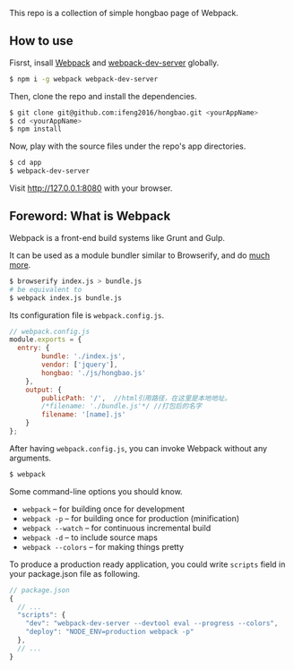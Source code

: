 This repo is a collection of simple hongbao page of Webpack.

## How to use

Fisrst, insall [Webpack](https://www.npmjs.com/package/webpack) and [webpack-dev-server](https://www.npmjs.com/package/webpack-dev-server) globally.

```bash
$ npm i -g webpack webpack-dev-server
```
Then, clone the repo and install the dependencies.

```bash
$ git clone git@github.com:ifeng2016/hongbao.git <yourAppName>
$ cd <yourAppName>
$ npm install
```
Now, play with the source files under the repo's app directories.

```bash
$ cd app
$ webpack-dev-server
```

Visit http://127.0.0.1:8080 with your browser.

## Foreword: What is Webpack

Webpack is a front-end build systems like Grunt and Gulp.

It can be used as a module bundler similar to Browserify, and do [much more](http://webpack.github.io/docs/what-is-webpack.html).

```bash
$ browserify index.js > bundle.js
# be equivalent to
$ webpack index.js bundle.js
```
Its configuration file is `webpack.config.js`.

```javascript
// webpack.config.js
module.exports = {
  entry: {
        bundle: './index.js',
        vendor: ['jquery'],
        hongbao: './js/hongbao.js'
    },
    output: {
        publicPath: '/',  //html引用路径，在这里是本地地址。
        /*filename: './bundle.js'*/ //打包后的名字
        filename: '[name].js'
    }
};
```

After having `webpack.config.js`, you can invoke Webpack without any arguments.

```bash
$ webpack
```

Some command-line options you should know.

- `webpack` – for building once for development
- `webpack -p` – for building once for production (minification)
- `webpack --watch` – for continuous incremental build
- `webpack -d` – to include source maps
- `webpack --colors` – for making things pretty

To produce a production ready application, you could write `scripts` field in your package.json file as following.

```javascript
// package.json
{
  // ...
  "scripts": {
    "dev": "webpack-dev-server --devtool eval --progress --colors",
    "deploy": "NODE_ENV=production webpack -p"
  },
  // ...
}